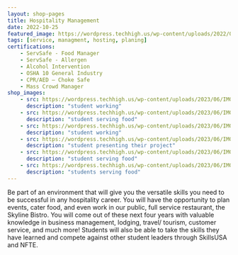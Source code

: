 ```yaml
---
layout: shop-pages
title: Hospitality Management
date: 2022-10-25
featured_image: https://wordpress.techhigh.us/wp-content/uploads/2022/04/gift-habeshaw-IunBGha7idU-unsplash-1.jpg
tags: [service, managment, hosting, planing]
certifications: 
    - ServSafe - Food Manager
    - ServSafe - Allergen
    - Alcohol Intervention
    - OSHA 10 General Industry
    - CPR/AED – Choke Safe
    - Mass Crowd Manager
shop_images:
    - src: https://wordpress.techhigh.us/wp-content/uploads/2023/06/IMG_5296.JPG.jpg
      description: "student working"
    - src: https://wordpress.techhigh.us/wp-content/uploads/2023/06/IMG_5609.JPG.jpg
      description: "student serving food"
    - src: https://wordpress.techhigh.us/wp-content/uploads/2023/06/IMG_5279.JPG.jpg
      description: "student working"
    - src: https://wordpress.techhigh.us/wp-content/uploads/2023/06/IMG_3608.HEIC.jpg
      description: "student presenting their project"
    - src: https://wordpress.techhigh.us/wp-content/uploads/2023/06/IMG_7136.JPG.jpg
      description: "student serving food"
    - src: https://wordpress.techhigh.us/wp-content/uploads/2023/06/IMG_5482.JPG-1.jpg
      description: "students serving food"
---
```

Be part of an environment that will give you the versatile skills you need to be successful in any hospitality career. You will have the opportunity to plan events, cater food, and even work in our public, full service restaurant, the Skyline Bistro. You will come out of these next four years with valuable knowledge in business management, lodging, travel/ tourism, customer service, and much more! Students will also be able to take the skills they have learned and compete against other student leaders through SkillsUSA and NFTE.




